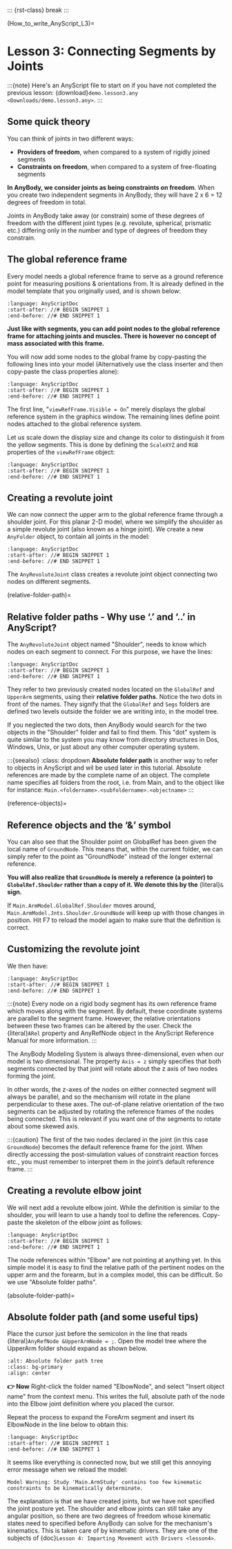 ::: {rst-class} break
:::

(How_to_write_AnyScript_L3)=
# Lesson 3: Connecting Segments by Joints

:::{note}
Here's an AnyScript file to start on if you have not completed the
previous lesson: {download}`demo.lesson3.any <Downloads/demo.lesson3.any>`.
:::

## Some quick theory

You can think of joints in two different ways:

- **Providers of freedom**, when compared to a system of rigidly joined segments
- **Constraints on freedom**, when compared to a system of free-floating segments

**In AnyBody, we consider joints as being constraints on freedom**. When you create
two independent segments in AnyBody, they will have 2 x 6 = 12 degrees of freedom
in total.


Joints in AnyBody take away (or constrain) some of these degrees of freedom with
the different joint types (e.g. revolute, spherical, prismatic etc.) differing
only in the number and type of degrees of freedom they constrain.

## The global reference frame

Every model needs a global reference frame to serve as a ground reference point
for measuring positions & orientations from. It is already defined in the model
template that you originally used, and is shown below:

```{literalinclude} Snippets/lesson3/snip.NewModel.main-1.any
:language: AnyScriptDoc
:start-after: //# BEGIN SNIPPET 1
:end-before: //# END SNIPPET 1
```

**Just like with segments, you can add point nodes to the global reference frame
for attaching joints and muscles. There is however no concept of mass associated
with this frame.**

You will now add some nodes to the global frame by copy-pasting the following
lines into your model (Alternatively use the class inserter and then copy-paste
the class properties alone):

```{literalinclude} Snippets/lesson3/snip.NewModel.main-2.any
:language: AnyScriptDoc
:start-after: //# BEGIN SNIPPET 1
:end-before: //# END SNIPPET 1
```

The first line, "`viewRefFrame.Visible = On`" merely displays the global reference
system in the graphics window. The remaining lines define point nodes attached
to the global reference system.

Let us scale down the display size and change its color to distinguish it from
the yellow segments. This is done by defining the `ScaleXYZ` and `RGB` properties
of the `viewRefFrame` object:

```{literalinclude} Snippets/lesson3/snip.NewModel.main-3.any
:language: AnyScriptDoc
:start-after: //# BEGIN SNIPPET 1
:end-before: //# END SNIPPET 1
```

## Creating a revolute joint

We can now connect the upper arm to the global reference frame through a
shoulder joint. For this planar 2-D model, where we simplify the shoulder as a
simple revolute joint (also known as a hinge joint). We create a new `AnyFolder`
object, to contain all joints in the model:

```{literalinclude} Snippets/lesson3/snip.NewModel.main-4.any
:language: AnyScriptDoc
:start-after: //# BEGIN SNIPPET 1
:end-before: //# END SNIPPET 1
```

The `AnyRevoluteJoint` class creates a revolute joint object connecting two
nodes on different segments.

(relative-folder-path)=

## Relative folder paths - Why use ‘.’ and ‘..’ in AnyScript?

The `AnyRevoluteJoint` object named "Shoulder", needs to know which nodes on
each segment to connect. For this purpose, we have the lines:

```{literalinclude} Snippets/lesson3/snip.NewModel.main-5.any
:language: AnyScriptDoc
:start-after: //# BEGIN SNIPPET 1
:end-before: //# END SNIPPET 1
```

They refer to two previously created nodes located on the `GlobalRef` and
`UpperArm` segments, using their **relative folder paths**. Notice the two dots
in front of the names. They signify that the `GlobalRef` and `Segs` folders are
defined two levels outside the folder we are writing into, in the model tree.

If you neglected the two dots, then AnyBody would search for the two objects in
the "Shoulder" folder and fail to find them. This "dot" system is quite similar
to the system you may know from directory structures in Dos, Windows, Unix, or
just about any other computer operating system.

:::{seealso} 
:class: dropdown 
**Absolute folder path** is another way to refer
to objects in AnyScript and wil be used later in this tutorial. Absolute
references are made by the complete name of an object. The complete name
specifies all folders from the root, i.e. from Main, and to the object like for
instance: `Main.<foldername>.<subfoldername>.<objectname>` 
:::

(reference-objects)=

## Reference objects and the ‘&’ symbol

You can also see that the Shoulder point on GlobalRef has been given the local
name of `GroundNode`. This means that, within the current folder, we can simply
refer to the point as "GroundNode" instead of the longer external reference.

**You will also realize that `GroundNode` is merely a reference (a pointer) to `GlobalRef.Shoulder`
rather than a copy of it. We denote this by the** {literal}`&` **sign.**

If `Main.ArmModel.GlobalRef.Shoulder` moves around,
`Main.ArmModel.Jnts.Shoulder.GroundNode` will keep up with those changes in
position. Hit F7 to reload the model again to make sure that the definition is
correct.

## Customizing the revolute joint

We then have:

```{literalinclude} Snippets/lesson3/snip.NewModel.main-6.any
:language: AnyScriptDoc
:start-after: //# BEGIN SNIPPET 1
:end-before: //# END SNIPPET 1
```

:::{note} 
Every node on a rigid body segment has its own reference frame which
moves along with the segment. By default, these coordinate systems are parallel
to the segment frame. However, the relative orientations between these two
frames can be altered by the user. Check the {literal}`ARel` property and
AnyRefNode object in the AnyScript Reference Manual for more information. 
:::

The AnyBody Modeling System is always three-dimensional, even when our model is
two dimensional. The property `Axis = z` simply specifies that both segments
connected by that joint will rotate about the z axis of two nodes forming the
joint.

In other words, the z-axes of the nodes on either connected segment will always
be parallel, and so the mechanism will rotate in the plane perpendicular to
these axes. The out-of-plane relative orientation of the two segments can be
adjusted by rotating the reference frames of the nodes being connected. This is
relevant if you want one of the segments to rotate about some skewed axis.

:::{caution} 
The first of the two nodes declared in the joint (in this case
`GroundNode`) becomes the default reference frame for the joint. When directly
accessing the post-simulation values of constraint reaction forces etc., you
must remember to interpret them in the joint’s default reference frame. 
:::

## Creating a revolute elbow joint

We will next add a revolute elbow joint. While the definition is similar to the
shoulder, you will learn to use a handy tool to define the references.
Copy-paste the skeleton of the elbow joint as follows:

```{literalinclude} Snippets/lesson3/snip.NewModel.main-7.any
:language: AnyScriptDoc
:start-after: //# BEGIN SNIPPET 1
:end-before: //# END SNIPPET 1
```

The node references within "Elbow" are not pointing at anything yet. In this
simple model it is easy to find the relative path of the pertinent nodes on the
upper arm and the forearm, but in a complex model, this can be difficult. So we
use "Absolute folder paths".

(absolute-folder-path)=

## Absolute folder path (and some useful tips)

Place the cursor just before the semicolon in the line that reads
{literal}`AnyRefNode &UpperArmNode = ;`. Open the model tree where the UpperArm
folder should expand as shown below.

```{image} _static/lesson3/image1.png
:alt: Absolute folder path tree
:class: bg-primary
:align: center
```

**👉 Now** Right-click the folder named "ElbowNode", and select "Insert object
name" from the context menu. This writes the full, absolute path of the node
into the Elbow joint definition where you placed the cursor.

Repeat the process to expand the ForeArm segment and insert its ElbowNode in the
line below to obtain this:

```{literalinclude} Snippets/lesson3/snip.NewModel.main-8.any
:language: AnyScriptDoc
:start-after: //# BEGIN SNIPPET 1
:end-before: //# END SNIPPET 1
```

It seems like everything is connected now, but we still get this annoying error
message when we reload the model:

```none
Model Warning: Study 'Main.ArmStudy' contains too few kinematic constraints to be kinematically determinate.
```

The explanation is that we have created joints, but we have not
specified the joint posture yet. The shoulder and elbow joints can still take any
angular position, so there are two degrees of freedom whose kinematic
states need to specified before AnyBody can solve for the mechanism's
kinematics. This is taken care of by kinematic drivers.
They are one of the subjects of {doc}`Lesson 4: Imparting Movement with Drivers <lesson4>`.
